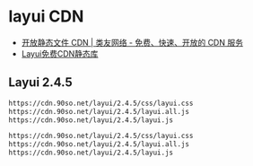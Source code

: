 # layui CDN

- [开放静态文件 CDN | 类友网络 - 免费、快速、开放的 CDN 服务](https://cdn.90so.net/#layui)
- [Layui免费CDN静态库](https://layui.hcwl520.com.cn/#layui-news)

## Layui 2.4.5

```html
https://cdn.90so.net/layui/2.4.5/css/layui.css
https://cdn.90so.net/layui/2.4.5/layui.all.js
https://cdn.90so.net/layui/2.4.5/layui.js
```

```html
https://cdn.90so.net/layui/2.4.5/css/layui.css
https://cdn.90so.net/layui/2.4.5/layui.all.js
https://cdn.90so.net/layui/2.4.5/layui.js
```
